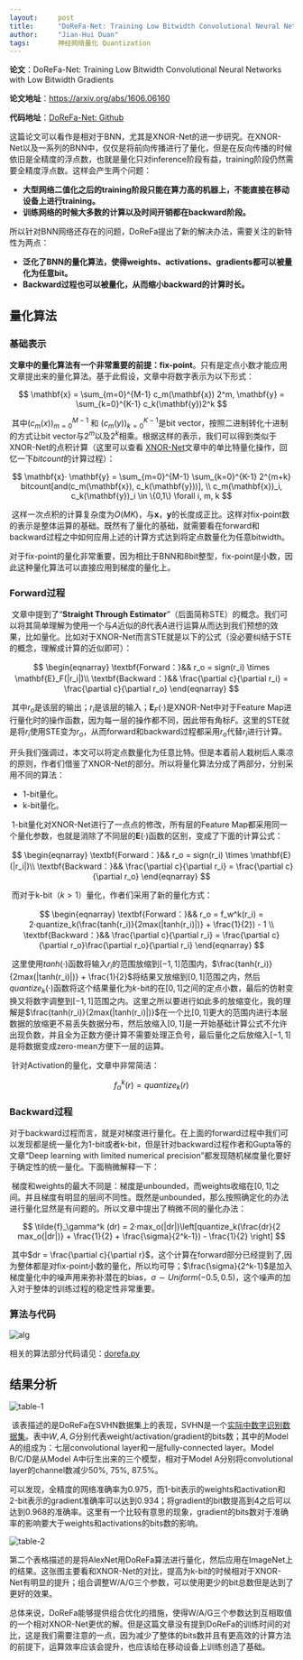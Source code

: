 ```yaml
---
layout: 	post
title: 		"DoReFa-Net: Training Low Bitwidth Convolutional Neural Networks with Low Bitwidth Gradients"
author: 	"Jian-Hui Duan"
tags:		神经网络量化 Quantization
---
```




**论文**：DoReFa-Net: Training Low Bitwidth Convolutional Neural Networks with Low Bitwidth Gradients

**论文地址**：https://arxiv.org/abs/1606.06160

**代码地址**：[DoReFa-Net: Github](https://github.com/tensorpack/tensorpack/tree/master/examples/DoReFa-Net)



​	这篇论文可以看作是相对于BNN，尤其是XNOR-Net的进一步研究。在XNOR-Net以及一系列的BNN中，仅仅是将前向传播进行了量化，但是在反向传播的时候依旧是全精度的浮点数，也就是量化只对inference阶段有益，training阶段仍然需要全精度浮点数。这样会产生两个问题：

* **大型网络二值化之后的training阶段只能在算力高的机器上，不能直接在移动设备上进行training。**
* **训练网络的时候大多数的计算以及时间开销都在backward阶段。**

所以针对BNN网络还存在的问题，DoReFa提出了新的解决办法，需要关注的新特性为两点：

* **泛化了BNN的量化算法，使得weights、activations、gradients都可以被量化为任意bit。**
* **Backward过程也可以被量化，从而缩小backward的计算时长。**

## 量化算法

### 基础表示

​	**文章中的量化算法有一个非常重要的前提：fix-point**。只有是定点小数才能应用文章提出来的量化算法。基于此假设，文章中将数字表示为以下形式：


$$
\mathbf{x} = \sum_{m=0}^{M-1} c_m(\mathbf{x}) 2^m, \mathbf{y} = \sum_{k=0}^{K-1} c_k(\mathbf{y})2^k
$$


​	其中$(c_m(x))_{m=0}^{M-1}$ 和 $(c_m(y))_{k=0}^{K-1}$是bit vector，按照二进制转化十进制的方式让bit vector与$2^m$以及$2^k$相乘。根据这样的表示，我们可以得到类似于XNOR-Net的点积计算（这里可以查看 [XNOR-Net](https://enzoduan.github.io/2019/12/09/XNOR-Net/)文章中的单比特量化操作，回忆一下$bitcount$的计算过程）：


$$
\mathbf{x}· \mathbf{y} = \sum_{m=0}^{M-1} \sum_{k=0}^{K-1} 2^{m+k} bitcount[and(c_m(\mathbf{x}), c_k(\mathbf{y}))], \\
c_m(\mathbf{x})_i, c_k(\mathbf{y})_i \in \{0,1\} \forall i, m, k
$$


​	这样一次点积的计算复杂度为$O(MK)$，与$\mathbf{x}， \mathbf{y}$的长度成正比。这样对fix-point数的表示是整体运算的基础。既然有了量化的基础，就需要看在forward和backward过程之中如何应用上述的计算方式达到将定点数量化为任意bitwidth。

​	对于fix-point的量化非常重要，因为相比于BNN和8bit整型，fix-point是小数，因此这种量化算法可以直接应用到梯度的量化上。

### Forward过程

​	文章中提到了“**Straight Through Estimator**”（后面简称STE）的概念。我们可以将其简单理解为使用一个与$A$近似的$B$代表$A$进行运算从而达到我们预想的效果，比如量化。比如对于XNOR-Net而言STE就是以下的公式（没必要纠结于STE的概念，理解成计算的近似即可）：


$$
\begin{eqnarray}
\textbf{Forward：}&& r_o = sign(r_i) \times \mathbf{E}_F(|r_i|)\\
\textbf{Backward：}&& \frac{\partial c}{\partial r_i} = \frac{\partial c}{\partial r_o}
\end{eqnarray}
$$


​	其中$r_o$是该层的输出；$r_i$是该层的输入；$\mathbf{E}_F(·)$是XNOR-Net中对于Feature Map进行量化时的操作函数，因为每一层的操作都不同，因此带有角标$F$。这里的STE就是将$r_i$使用STE变为$r_o$，从而forward和backward过程都采用$r_o$代替$r_i$进行计算。

​	开头我们强调过，本文可以将定点数量化为任意比特。但是本着前人栽树后人乘凉的原则，作者们借鉴了XNOR-Net的部分。所以将量化算法分成了两部分，分别采用不同的算法：

* 1-bit量化。
* k-bit量化。

​    1-bit量化对XNOR-Net进行了一点点的修改，所有层的Feature Map都采用同一个量化参数，也就是消除了不同层的$\mathbf{E}(·)$函数的区别，变成了下面的计算公式：


$$
\begin{eqnarray}
\textbf{Forward：}&& r_o = sign(r_i) \times \mathbf{E}(|r_i|)\\
\textbf{Backward：}&& \frac{\partial c}{\partial r_i} = \frac{\partial c}{\partial r_o}
\end{eqnarray}
$$


​	而对于k-bit（$k > 1$）量化，作者们采用了新的量化方式：


$$
\begin{eqnarray}
\textbf{Forward：}&& r_o = f_w^k(r_i) = 2·quantize_k(\frac{tanh(r_i)}{2max(|tanh(r_i)|)} + \frac{1}{2}) - 1 \\
\textbf{Backward：}&& \frac{\partial c}{\partial r_i} = \frac{\partial c}{\partial r_o}\frac{\partial r_o}{\partial r_i}
\end{eqnarray}
$$


​	这里使用$tanh(·)$函数将输入$r_i$的范围放缩到$[-1,1]$范围内，$\frac{tanh(r_i)}{2max(|tanh(r_i)|)} + \frac{1}{2}$将结果又放缩到$[0, 1]$范围之内，然后$quantize_k(·)$函数将这个结果量化为$k$-bit的在$[0,1]$之间的定点小数，最后的仿射变换又将数字调整到$[-1,1]$范围之内。这里之所以要进行如此多的放缩变化，我的理解是$\frac{tanh(r_i)}{2max(|tanh(r_i)|)}$在一个比$[0,1]$更大的范围内进行本层数据的放缩更不易丢失数据分布，然后放缩入$[0,1]$是一开始基础计算公式不允许出现负数，并且全为正数方便计算不需要处理正负号，最后量化之后放缩入$[-1,1]$是将数据变成zero-mean方便下一层的运算。

​	针对Activation的量化，文章中非常简洁：


$$
f_\alpha^k (r) = quantize_k(r)
$$


### Backward过程

​	对于backward过程而言，就是对梯度进行量化。在上面的forward过程中我们可以发现都是统一量化为1-bit或者k-bit，但是针对backward过程作者和Gupta等的文章“Deep learning with limited numerical precision”都发现随机梯度量化要好于确定性的统一量化。下面稍微解释一下：

​	梯度和weights的最大不同是：梯度是unbounded，而weights收缩在$[0,1]$之间。并且梯度有明显的层间不同性。既然是unbounded，那么按照确定化的办法进行量化显然是有问题的。所以文章中提出了稍微不同的量化办法：


$$
\tilde{f}_\gamma^k (dr) = 2·max_o(|dr|)\left[quantize_k(\frac{dr}{2 max_o(|dr|)} + \frac{1}{2} + \frac{\sigma}{2^k-1}) - \frac{1}{2} \right]
$$


​	其中$dr = \frac{\partial c}{\partial r}$，这个计算在forward部分已经提到了,因为整体都是对fix-point小数的量化，所以均可导；$\frac{\sigma}{2^k-1}$是加入梯度量化中的噪声用来弥补潜在的bias，$\sigma \sim Uniform(-0.5, 0.5)$，这个噪声的加入对于整体的训练过程的稳定性非常重要。

### 算法与代码

![alg](/img/in-post/DoReFa/alg.png)

相关的算法部分代码请见：[dorefa.py](https://github.com/tensorpack/tensorpack/blob/master/examples/DoReFa-Net/dorefa.py)



## 结果分析

![table-1](/img/in-post/DoReFa/svhn.png)

​	该表描述的是DoReFa在SVHN数据集上的表现，SVHN是一个[实际中数字识别数据集](http://ufldl.stanford.edu/housenumbers/)。表中$W,A,G$分别代表weight/activation/gradient的bits数；其中的Model A的组成为：七层convolutional layer和一层fully-connected layer。Model B/C/D是从Model A中衍生出来的三个模型，相对于Model A分别将convolutional layer的channel数减少50%, 75%, 87.5%。

​	可以发现，全精度的网络准确率为0.975，而1-bit表示的weights和activation和2-bit表示的gradient准确率可以达到0.934；将gradient的bit数提高到4之后可以达到0.968的准确率。这里有一个比较有意思的现象，gradient的bits数对于准确率的影响要大于weights和activations的bits数的影响。

![table-2](/img/in-post/DoReFa/imagenet.png)

​	第二个表格描述的是将AlexNet用DoReFa算法进行量化，然后应用在ImageNet上的结果。这张图主要看和XNOR-Net的对比，提高为k-bit的时候相对于XNOR-Net有明显的提升；组合调整W/A/G三个参数，可以使用更少的bit总数但是达到了更好的效果。

​	总体来说，DoReFa能够提供组合优化的措施，使得W/A/G三个参数达到互相取值的一个相对XNOR-Net更优的解。但是这篇文章没有提到DoReFa的训练时间的对比，这是我们需要注意的一点，因为减少了整体的bits数并且有更高效的计算方法的前提下，运算效率应该会提升，也应该给在移动设备上训练创造了基础。